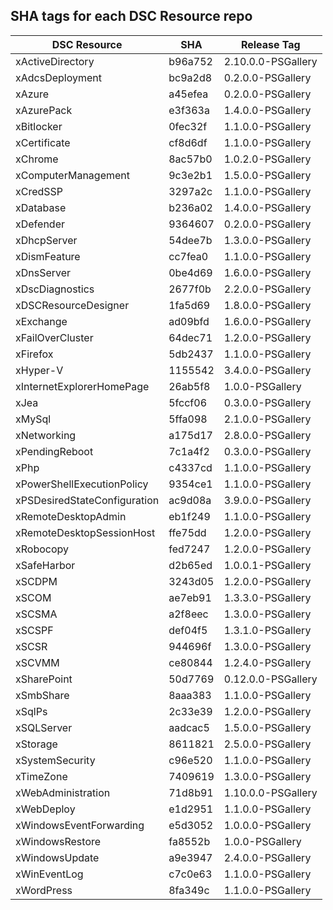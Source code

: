 ## SHA tags for each DSC Resource repo

DSC Resource | SHA | Release Tag
------------ | --- | -----
xActiveDirectory | b96a752 | 2.10.0.0-PSGallery
xAdcsDeployment | bc9a2d8 | 0.2.0.0-PSGallery
xAzure | a45efea | 0.2.0.0-PSGallery
xAzurePack | e3f363a | 1.4.0.0-PSGallery
xBitlocker | 0fec32f | 1.1.0.0-PSGallery
xCertificate | cf8d6df | 1.1.0.0-PSGallery
xChrome | 8ac57b0 | 1.0.2.0-PSGallery
xComputerManagement | 9c3e2b1 | 1.5.0.0-PSGallery
xCredSSP | 3297a2c | 1.1.0.0-PSGallery
xDatabase | b236a02 | 1.4.0.0-PSGallery
xDefender | 9364607 | 0.2.0.0-PSGallery
xDhcpServer | 54dee7b | 1.3.0.0-PSGallery
xDismFeature | cc7fea0 | 1.1.0.0-PSGallery
xDnsServer | 0be4d69 | 1.6.0.0-PSGallery
xDscDiagnostics | 2677f0b | 2.2.0.0-PSGallery
xDSCResourceDesigner | 1fa5d69 | 1.8.0.0-PSGallery
xExchange | ad09bfd | 1.6.0.0-PSGallery
xFailOverCluster | 64dec71 | 1.2.0.0-PSGallery
xFirefox | 5db2437 | 1.1.0.0-PSGallery
xHyper-V | 1155542 | 3.4.0.0-PSGallery
xInternetExplorerHomePage | 26ab5f8 | 1.0.0-PSGallery
xJea | 5fccf06 | 0.3.0.0-PSGallery
xMySql | 5ffa098 | 2.1.0.0-PSGallery
xNetworking | a175d17 | 2.8.0.0-PSGallery
xPendingReboot | 7c1a4f2 | 0.3.0.0-PSGallery
xPhp | c4337cd | 1.1.0.0-PSGallery
xPowerShellExecutionPolicy | 9354ce1 | 1.1.0.0-PSGallery
xPSDesiredStateConfiguration | ac9d08a | 3.9.0.0-PSGallery
xRemoteDesktopAdmin | eb1f249 | 1.1.0.0-PSGallery
xRemoteDesktopSessionHost | ffe75dd | 1.2.0.0-PSGallery
xRobocopy | fed7247 | 1.2.0.0-PSGallery
xSafeHarbor | d2b65ed | 1.0.0.1-PSGallery
xSCDPM | 3243d05 | 1.2.0.0-PSGallery
xSCOM | ae7eb91 | 1.3.3.0-PSGallery
xSCSMA | a2f8eec | 1.3.0.0-PSGallery
xSCSPF | def04f5 | 1.3.1.0-PSGallery
xSCSR | 944696f | 1.3.0.0-PSGallery
xSCVMM | ce80844 | 1.2.4.0-PSGallery
xSharePoint | 50d7769 | 0.12.0.0-PSGallery
xSmbShare | 8aaa383 | 1.1.0.0-PSGallery
xSqlPs | 2c33e39 | 1.2.0.0-PSGallery
xSQLServer | aadcac5 | 1.5.0.0-PSGallery
xStorage | 8611821 | 2.5.0.0-PSGallery
xSystemSecurity | c96e520 | 1.1.0.0-PSGallery
xTimeZone | 7409619 | 1.3.0.0-PSGallery
xWebAdministration | 71d8b91 | 1.10.0.0-PSGallery
xWebDeploy | e1d2951 | 1.1.0.0-PSGallery
xWindowsEventForwarding | e5d3052 | 1.0.0.0-PSGallery
xWindowsRestore | fa8552b | 1.0.0-PSGallery
xWindowsUpdate | a9e3947 | 2.4.0.0-PSGallery
xWinEventLog | c7c0e63 | 1.1.0.0-PSGallery
xWordPress | 8fa349c | 1.1.0.0-PSGallery

